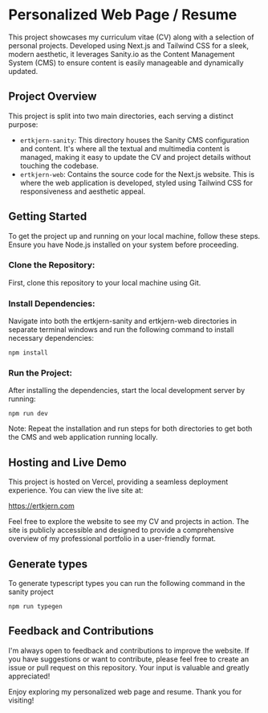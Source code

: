 
# Personalized Web Page / Resume

This project showcases my curriculum vitae (CV) along with a selection of personal projects. Developed using Next.js and Tailwind CSS for a sleek, modern aesthetic, it leverages Sanity.io as the Content Management System (CMS) to ensure content is easily manageable and dynamically updated.

## Project Overview
This project is split into two main directories, each serving a distinct purpose:

- `ertkjern-sanity`: This directory houses the Sanity CMS configuration and content. It's where all the textual and multimedia content is managed, making it easy to update the CV and project details without touching the codebase.
- `ertkjern-web`: Contains the source code for the Next.js website. This is where the web application is developed, styled using Tailwind CSS for responsiveness and aesthetic appeal.

## Getting Started
To get the project up and running on your local machine, follow these steps. Ensure you have Node.js installed on your system before proceeding.

### Clone the Repository: 
First, clone this repository to your local machine using Git.

### Install Dependencies:
Navigate into both the ertkjern-sanity and ertkjern-web directories in separate terminal windows and run the following command to install necessary dependencies:

    npm install

### Run the Project:
After installing the dependencies, start the local development server by running:

    npm run dev

Note: Repeat the installation and run steps for both directories to get both the CMS and web application running locally.

## Hosting and Live Demo

This project is hosted on Vercel, providing a seamless deployment experience. You can view the live site at:

https://ertkjern.com

Feel free to explore the website to see my CV and projects in action. The site is publicly accessible and designed to provide a comprehensive overview of my professional portfolio in a user-friendly format.

## Generate types

To generate typescript types you can run the following command in the sanity project

`npm run typegen`

## Feedback and Contributions

I'm always open to feedback and contributions to improve the website. If you have suggestions or want to contribute, please feel free to create an issue or pull request on this repository. Your input is valuable and greatly appreciated!

Enjoy exploring my personalized web page and resume. Thank you for visiting!